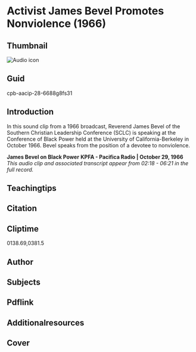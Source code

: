 # Activist James Bevel Promotes Nonviolence (1966)

## Thumbnail

![Audio icon](https://s3.amazonaws.com/americanarchive.org/primary_source_sets/audio-digitized.jpg "Audio icon")


## Guid
cpb-aacip-28-6688g8fs31

## Introduction

In this sound clip from a 1966 broadcast, Reverend James Bevel of the Southern Christian Leadership Conference (SCLC) is speaking at the Conference of Black Power held at the University of California-Berkeley in October 1966. Bevel speaks from the position of a devotee to nonviolence.

<b>James Bevel on Black Power</b>
<b>KPFA - Pacifica Radio | October 29, 1966 </b>
<i>This audio clip and associated transcript appear from 02:18 - 06:21 in the full record.</i>

## Teachingtips

## Citation

## Cliptime

0138.69,0381.5

## Author
## Subjects
## Pdflink
## Additionalresources
## Cover
